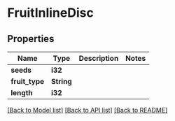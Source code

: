 # FruitInlineDisc

## Properties

Name | Type | Description | Notes
------------ | ------------- | ------------- | -------------
**seeds** | **i32** |  | 
**fruit_type** | **String** |  | 
**length** | **i32** |  | 

[[Back to Model list]](../README.md#documentation-for-models) [[Back to API list]](../README.md#documentation-for-api-endpoints) [[Back to README]](../README.md)


